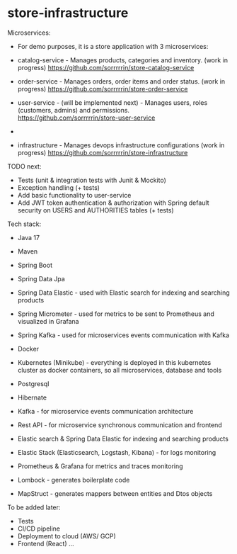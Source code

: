 # store-infrastructure

Microservices:
* For demo purposes, it is a store application with 3 microservices:

* catalog-service - Manages products, categories and inventory. (work in progress)
https://github.com/sorrrrrin/store-catalog-service

* order-service - Manages orders, order items and order status. (work in progress)
https://github.com/sorrrrrin/store-order-service

* user-service - (will be implemented next) - Manages users, roles (customers, admins) and permissions.
https://github.com/sorrrrrin/store-user-service
* 
* infrastructure - Manages devops infrastructure configurations (work in progress)
https://github.com/sorrrrrin/store-infrastructure

TODO next:
* Tests (unit & integration tests with Junit & Mockito)
* Exception handling (+ tests)
* Add basic functionality to user-service
* Add JWT token authentication & authorization with Spring default security on USERS and AUTHORITIES tables (+ tests)

Tech stack:
* Java 17
* Maven
* Spring Boot
* Spring Data Jpa
* Spring Data Elastic - used with Elastic search for indexing and searching products
* Spring Micrometer - used for metrics to be sent to Prometheus and visualized in Grafana
* Spring Kafka - used for microservices events communication with Kafka
* Docker
* Kubernetes (Minikube) - everything is deployed in this kubernetes cluster as docker containers, so all microservices, database and tools
* Postgresql
* Hibernate
* Kafka - for microservice events communication architecture
* Rest API - for microservice synchronous communication and frontend

* Elastic search & Spring Data Elastic for indexing and searching products
* Elastic Stack (Elasticsearch, Logstash, Kibana) - for logs monitoring 
* Prometheus & Grafana for metrics and traces monitoring


* Lombock - generates boilerplate code
* MapStruct - generates mappers between entities and Dtos objects


To be added later:
* Tests
* CI/CD pipeline
* Deployment to cloud (AWS/ GCP)
* Frontend (React)
...
